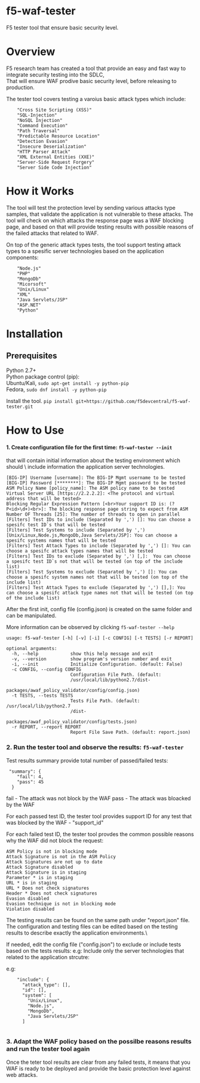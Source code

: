 # f5-waf-tester
F5 tester tool that ensure basic security level.

# Overview

F5 research team has created a tool that provide an easy and fast way to integrate security testing into the SDLC,\
That will ensure WAF prodive basic security level, before releasing to production.

The tester tool covers testing a varoius basic attack types which include:

        "Cross Site Scripting (XSS)"    
        "SQL-Injection"    
        "NoSQL Injection"    
        "Command Execution"    
        "Path Traversal"    
        "Predictable Resource Location"    
        "Detection Evasion"    
        "Insecure Deserialization"    
        "HTTP Parser Attack"    
        "XML External Entities (XXE)"    
        "Server-Side Request Forgery"    
        "Server Side Code Injection"    


# How it Works

The tool will test the protection level by sending various attacks type samples, that validate the application is not vulnerable to these attacks. The tool will check on which attacks the response page was a WAF blocking page, and based on that will provide testing results with possible reasons of the failed attacks that related to WAF.

On top of the generic attack types tests, the tool support testing attack types to a spesific server technologies based on the application components:

        "Node.js"
        "PHP"
        "MongoDb"
        "Micorsoft"
        "Unix/Linux"
        "XML"
        "Java Servlets/JSP"
        "ASP.NET"
        "Python"

# Installation

## Prerequisites

Python 2.7+\
Python package control (pip):\
Ubuntu/Kali, ```sudo apt-get install -y python-pip```  
Fedora, ```sudo dnf install -y python-pip``` 

Install the tool. ```pip install git+https://github.com/f5devcentral/f5-waf-tester.git```  

# How to Use

#### 1. Create configuration file for the first time:  ```f5-waf-tester --init``` 

that will contain initial information about the testing environment which should \ include information the application server technologies.


```[BIG-IP] Host [1.1.1.1]: The BIG-IP Mgmt IP address to be tested
[BIG-IP] Username [username]: The BIG-IP Mgmt username to be tested
[BIG-IP] Password [********]: The BIG-IP Mgmt password to be tested
ASM Policy Name [policy_name]: The ASM policy name to be tested
Virtual Server URL [https://2.2.2.2]: <The protocol and virtual address that will be tested>
Blocking Regular Expression Pattern [<br>Your support ID is: (?P<id>\d+)<br>]: The blocking response page string to expect from ASM  
Number OF Threads [25]: The number of threads to open in parallel
[Filters] Test IDs to include (Separated by ',') []: You can choose a spesifc test ID`s that will be tested 
[Filters] Test Systems to include (Separated by ',') [Unix/Linux,Node.js,MongoDb,Java Servlets/JSP]: You can choose a spesifc systems names that will be tested 
[Filters] Test Attack Types to include (Separated by ',') []: You can choose a spesifc attack types names that will be tested
[Filters] Test IDs to exclude (Separated by ',') [,]:  You can choose a spesifc test ID`s not that will be tested (on top of the include list)
[Filters] Test Systems to exclude (Separated by ',') []: You can choose a spesifc system names not that will be tested (on top of the include list)
[Filters] Test Attack Types to exclude (Separated by ',') [],]: You can choose a spesifc attack type names not that will be tested (on top of the include list)
```

After the first init, config file (config.json) is created on the same folder and can be manipulated.

More information can be observed by clicking ```f5-waf-tester --help```
```
usage: f5-waf-tester [-h] [-v] [-i] [-c CONFIG] [-t TESTS] [-r REPORT]

optional arguments:
  -h, --help            show this help message and exit
  -v, --version         show program's version number and exit
  -i, --init            Initialize Configuration. (default: False)
  -c CONFIG, --config CONFIG
                        Configuration File Path. (default:
                        /usr/local/lib/python2.7/dist-
                        packages/awaf_policy_validator/config/config.json)
  -t TESTS, --tests TESTS
                        Tests File Path. (default: /usr/local/lib/python2.7
                        /dist-
                        packages/awaf_policy_validator/config/tests.json)
  -r REPORT, --report REPORT
                        Report File Save Path. (default: report.json)
  ```

### 2. Run the tester tool and observe the results: ```f5-waf-tester```

Test results summary provide total number of passed/failed tests:

```
 "summary": {
    "fail": 4,
    "pass": 45
  }
  ```
    
  fail - The attack was not block by the WAF
  pass - The attack was bloacked by the WAF
  
  For each passed test ID, the tester tool provides support ID for any test that was blocked by the WAF - "support_id"
  
  For each failed test ID, the tester tool provdes the common possible reasons why the WAF did not block the request:
    
  ```
  ASM Policy is not in blocking mode
  Attack Signature is not in the ASM Policy
  Attack Signatures are not up to date
  Attack Signature disabled
  Attack Signature is in staging
  Parameter * is in staging
  URL * is in staging
  URL * Does not check signatures
  Header * Does not check signatures
  Evasion disabled
  Evasion technique is not in blocking mode
  Violation disabled
 ```
  

The testing results can be found on the same path under "report.json" file.\
The configuration and testing files can be edited based on the testing results to describe exactly the application environments.\

If needed, edit the config file ("config.json") to exclude or include tests based on the tests results:
e.g: Include only the server technologies that related to the application strcutre:

e.g:
```
    "include": {
      "attack_type": [],
      "id": [],
      "system": [
        "Unix/Linux",
        "Node.js",
        "MongoDb",
        "Java Servlets/JSP"
      ]
      
 ```

### 3. Adapt the WAF policy based on the possilbe reasons results and run the tester tool again
Once the teter tool results are clear from any failed tests, it means that you WAF is ready to be deployed and provide the basic protection level against web attacks.
